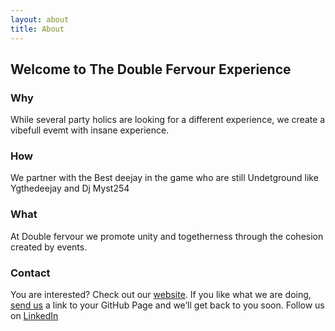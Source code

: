 ```yaml
---
layout: about
title: About
---
```


## Welcome to The Double Fervour Experience

### Why

While several party holics are looking for a different experience, we create a vibefull evemt with insane experience. 

### How

We partner with the Best deejay in the game who are still Undetground like Ygthedeejay and Dj Myst254

### What

At Double fervour we promote unity and togetherness through the cohesion created by events.

### Contact

You are interested? Check out our [website](https://techexpertacademy.com). If you like what we are doing, [send us](https://www.techexpertacademy.com/#contact-form-main) a link to your GitHub Page and we’ll get back to you soon. Follow us on [LinkedIn](https://www.linkedin.com/in/yuri-juma-04905325b)
